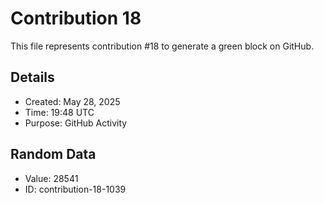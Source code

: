 # Contribution 18

This file represents contribution #18 to generate a green block on GitHub.

## Details
- Created: May 28, 2025
- Time: 19:48 UTC
- Purpose: GitHub Activity

## Random Data
- Value: 28541
- ID: contribution-18-1039
